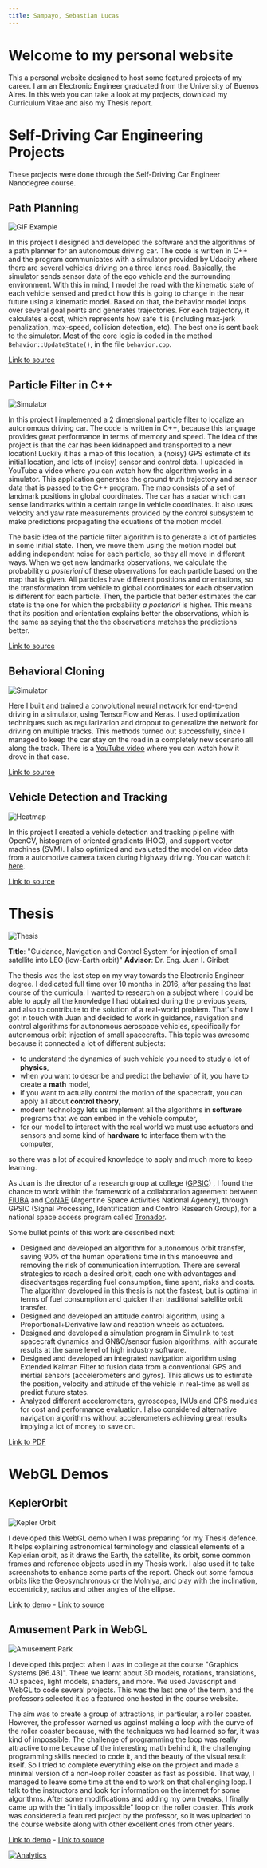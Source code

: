 ```yaml
---
title: Sampayo, Sebastian Lucas
---
```



[//]: # (Image References)
[behavioral]: ./imgs/behavioral.png
[vehicleDet]: ./imgs/vehicleDet.png
[thesis]: ./imgs/thesis.png
[amusement]: ./imgs/amusement.png
[kepler]: ./imgs/keplerOrbit.png
[particle]: ./imgs/particle.png
[pathplanning]: ./imgs/pathplanning.gif

# Welcome to my personal website

This a personal website designed to host some featured projects of my career.
I am an Electronic Engineer graduated from the University of Buenos Aires.
In this web you can take a look at my projects, download my Curriculum Vitae and also my Thesis report.

# Self-Driving Car Engineering Projects

These projects were done through the Self-Driving Car Engineer Nanodegree course.

## Path Planning

![GIF Example][pathplanning]

In this project I designed and developed the software and the algorithms of a path planner for an autonomous driving car.
The code is written in C++ and the program communicates with a simulator provided by Udacity where there are several vehicles driving on a three lanes road.
Basically, the simulator sends sensor data of the ego vehicle and the surrounding environment. With this in mind, I model the road with the kinematic state of each vehicle sensed and predict how this is going to change in the near future using a kinematic model. Based on that, the behavior model loops over several goal points and generates trajectories. For each trajectory, it calculates a cost, which represents how safe it is (including max-jerk penalization, max-speed, collision detection, etc). The best one is sent back to the simulator. Most of the core logic is coded in the method `Behavior::UpdateState()`, in the file `behavior.cpp`.

[Link to source](https://github.com/sebastian-sampayo/Path-Planning-Project-Udacity)


## Particle Filter in C++

![Simulator][particle]

In this project I implemented a 2 dimensional particle filter to localize an autonomous driving car.
The code is written in C++, because this language provides great performance in terms of memory and speed.
The idea of the project is that the car has been kidnapped and transported to a new location! Luckily it has a map of this location, a (noisy) GPS estimate of its initial location, and lots of (noisy) sensor and control data.
I uploaded in YouTube a video where you can watch how the algorithm works in a simulator. This application generates the ground truth trajectory and sensor data that is passed to the C++ program. The map consists of a set of landmark positions in global coordinates. The car has a radar which can sense landmarks within a certain range in vehicle coordinates. It also uses velocity and yaw rate measurements provided by the control subsystem to make predictions propagating the ecuations of the motion model.

The basic idea of the particle filter algorithm is to generate a lot of particles in some initial state. Then, we move them using the motion model but adding independent noise for each particle, so they all move in different ways. When we get new landmarks observations, we calculate the probability *a posteriori* of these observations for each particle based on the map that is given. All particles have different positions and orientations, so the transformation from vehicle to global coordinates for each observation is different for each particle. Then, the particle that better estimates the car state is the one for which the probability *a posteriori* is higher. This means that its position and orientation explains better the observations, which is the same as saying that the the observations matches the predictions better.

[Link to source](https://github.com/sebastian-sampayo/Kidnapped-Vehicle-Project-Udacity)


## Behavioral Cloning

![Simulator][behavioral]

Here I built and trained a convolutional neural network for end-to-end driving in a simulator, using TensorFlow and Keras. I used optimization techniques such as regularization and dropout to generalize the network for driving on multiple tracks. This methods turned out successfully, since I managed to keep the car stay on the road in a completely new scenario all along the track. There is a [YouTube video](https://youtu.be/xRBW0KxH8AY) where you can watch how it drove in that case.

[Link to source](https://github.com/sebastian-sampayo/Behavioral-Cloning-Project-Udacity)


## Vehicle Detection and Tracking

![Heatmap][vehicleDet]

In this project I created a vehicle detection and tracking pipeline with OpenCV, histogram of oriented gradients (HOG), and support vector machines (SVM). I also optimized and evaluated the model on video data from a automotive camera taken during highway driving. You can watch it [here](https://youtu.be/zxqPGv7t-no).

[Link to source](https://github.com/sebastian-sampayo/Vehicle-Detection-Udacity)


# Thesis

![Thesis][thesis]

**Title**: "Guidance, Navigation and Control System for injection of small satellite into LEO (low-Earth orbit)" 
**Advisor**: Dr. Eng. Juan I. Giribet

The thesis was the last step on my way towards the Electronic Engineer degree. I dedicated full time over 10 months in 2016, after passing the last course of the curricula. I wanted to research on a subject where I could be able to apply all the knowledge I had obtained during the previous years, and also to contribute to the solution of a real-world problem.
That's how I got in touch with Juan and decided to work in guidance, navigation and control algorithms for autonomous aerospace vehicles, specifically for autonomous orbit injection of small spacecrafts. This topic was awesome because it connected a lot of different subjects: 
- to understand the dynamics of such vehicle you need to study a lot of **physics**,
- when you want to describe and predict the behavior of it, you have to create a **math** model,
- if you want to actually control the motion of the spacecraft, you can apply all about **control theory**,
- modern technology lets us implement all the algorithms in **software** programs that we can embed in the vehicle computer,
- for our model to interact with the real world we must use actuators and sensors and some kind of **hardware** to interface them with the computer,

so there was a lot of acquired knowledge to apply and much more to keep learning.

As Juan is the director of a research group at college 
([GPSIC](http://psic.fi.uba.ar/))
, I found the chance to work within the framework of a collaboration agreement between 
[FIUBA](http://www.fi.uba.ar/) and 
[CoNAE](http://www.conae.gob.ar/) 
(Argentine Space Activities National Agency), through 
GPSIC
(Signal Processing, Identification and Control Research Group), for a national space access program called [Tronador](http://www.conae.gov.ar/index.php/espanol/acceso-al-espacio/tronador-ii).

Some bullet points of this work are described next:
- Designed and developed an algorithm for autonomous orbit transfer, saving 90% of the human operations time in this manoeuvre and removing the risk of communication interruption. There are several strategies to reach a desired orbit, each one with advantages and disadvantages regarding fuel consumption, time spent, risks and costs. The algorithm developed in this thesis is not the fastest, but is optimal in terms of fuel consumption and quicker than traditional satellite orbit transfer.
- Designed and developed an attitude control algorithm, using a Proportional+Derivative law and reaction wheels as actuators.
- Designed and developed a simulation program in Simulink to test spacecraft dynamics and GN&C/sensor fusion algorithms, with accurate results at the same level of high industry software.
- Designed and developed an integrated navigation algorithm using Extended Kalman Filter to fusion data from a conventional GPS and inertial sensors (accelerometers and gyros). This allows us to estimate the position, velocity and attitude of the vehicle in real-time as well as predict future states.
- Analyzed different accelerometers, gyroscopes, IMUs and GPS modules for cost and performance evaluation. I also considered alternative navigation algorithms without accelerometers achieving great results implying a lot of money to save on.

[Link to PDF](Thesis/SLSampayo-Tesis.pdf)


# WebGL Demos

## KeplerOrbit

![Kepler Orbit][kepler]

I developed this WebGL demo when I was preparing for my Thesis defence. It helps explaining astronomical terminology and classical elements of a Keplerian orbit, as it draws the Earth, the satellite, its orbit, some common frames and reference objects used in my Thesis work. I also used it to take screenshots to enhance some parts of the report. Check out some famous orbits like the Geosynchronous or the Molniya, and play with the inclination, eccentricity, radius and other angles of the ellipse.

[Link to demo](KeplerOrbit/index.html) - [Link to source](https://github.com/sebastian-sampayo/KeplerOrbit)

## Amusement Park in WebGL

![Amusement Park][amusement]

I developed this project when I was in college at the course "Graphics Systems [86.43]". There we learnt about 3D models, rotations, translations, 4D spaces, light models, shaders, and more. We used Javascript and WebGL to code several projects. This was the last one of the term, and the professors selected it as a featured one hosted in the course website. 

The aim was to create a group of attractions, in particular, a roller coaster. However, the professor warned us against making a loop with the curve of the roller coaster because, with the techniques we had learned so far, it was kind of impossible.
The challenge of programming the loop was really attractive to me because of the interesting math behind it, the challenging programming skills needed to code it, and the beauty of the visual result itself. So I tried to complete everything else on the project and made a minimal version of a non-loop roller coaster as fast as possible. That way, I managed to leave some time at the end to work on that challenging loop. I talk to the instructors and look for information on the internet for some algorithms. After some modifications and adding my own tweaks, I finally came up with the "initially impossible" loop on the roller coaster.
This work was considered a featured project by the professor, so it was uploaded to the course website along with other excellent ones from other years.

[Link to demo](AmusementPark/index-en.html) - [Link to source](https://github.com/sebastian-sampayo/FIUBA--86.43-Sistemas-Graficos/tree/master/TP2-Sampayo)


[![Analytics](https://ga-beacon.appspot.com/UA-109025036-2/welcome-page)](https://github.com/igrigorik/ga-beacon?pixel)


